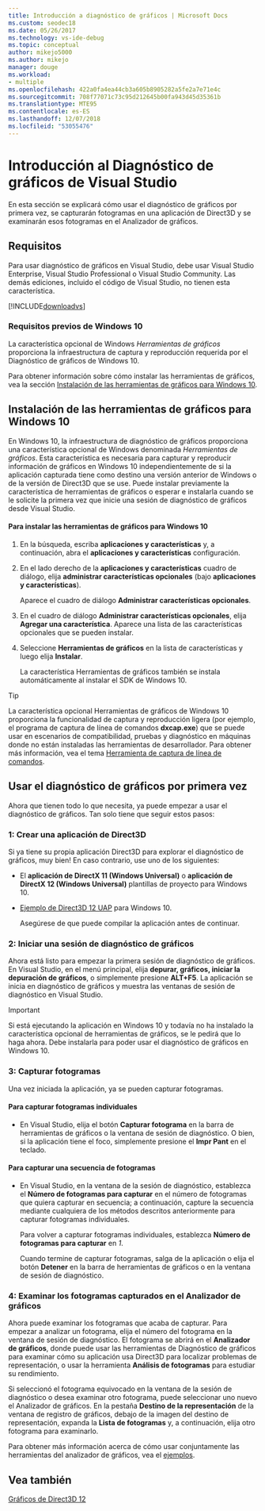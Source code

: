 ```yaml
---
title: Introducción a diagnóstico de gráficos | Microsoft Docs
ms.custom: seodec18
ms.date: 05/26/2017
ms.technology: vs-ide-debug
ms.topic: conceptual
author: mikejo5000
ms.author: mikejo
manager: douge
ms.workload:
- multiple
ms.openlocfilehash: 422a0fa4ea44cb3a605b8905282a5fe2a7e71e4c
ms.sourcegitcommit: 708f77071c73c95d212645b00fa943d45d35361b
ms.translationtype: MTE95
ms.contentlocale: es-ES
ms.lasthandoff: 12/07/2018
ms.locfileid: "53055476"
---
```

# <a name="getting-started-with-visual-studio-graphics-diagnostics"></a>Introducción al Diagnóstico de gráficos de Visual Studio
En esta sección se explicará cómo usar el diagnóstico de gráficos por primera vez, se capturarán fotogramas en una aplicación de Direct3D y se examinarán esos fotogramas en el Analizador de gráficos.  
  
## <a name="requirements"></a>Requisitos  
 Para usar diagnóstico de gráficos en Visual Studio, debe usar Visual Studio Enterprise, Visual Studio Professional o Visual Studio Community.  Las demás ediciones, incluido el código de Visual Studio, no tienen esta característica.
 
 [!INCLUDE[downloadvs](../includes/downloadvs_md.md)]  
  
### <a name="windows-10-prerequisites"></a>Requisitos previos de Windows 10  
 La característica opcional de Windows *Herramientas de gráficos* proporciona la infraestructura de captura y reproducción requerida por el Diagnóstico de gráficos de Windows 10.  
  
 Para obtener información sobre cómo instalar las herramientas de gráficos, vea la sección [Instalación de las herramientas de gráficos para Windows 10](#InstallGraphicsTools).  
  
##  <a name="InstallGraphicsTools"></a> Instalación de las herramientas de gráficos para Windows 10  
 En Windows 10, la infraestructura de diagnóstico de gráficos proporciona una característica opcional de Windows denominada *Herramientas de gráficos*. Esta característica es necesaria para capturar y reproducir información de gráficos en Windows 10 independientemente de si la aplicación capturada tiene como destino una versión anterior de Windows o de la versión de Direct3D que se use. Puede instalar previamente la característica de herramientas de gráficos o esperar e instalarla cuando se le solicite la primera vez que inicie una sesión de diagnóstico de gráficos desde Visual Studio.  
  
#### <a name="to-install-graphics-tools-for-windows-10"></a>Para instalar las herramientas de gráficos para Windows 10  
  
1. En la búsqueda, escriba **aplicaciones y características** y, a continuación, abra el **aplicaciones y características** configuración.
  
2. En el lado derecho de la **aplicaciones y características** cuadro de diálogo, elija **administrar características opcionales** (bajo **aplicaciones y características**).

   Aparece el cuadro de diálogo **Administrar características opcionales**.
  
3. En el cuadro de diálogo **Administrar características opcionales**, elija **Agregar una característica**. Aparece una lista de las características opcionales que se pueden instalar.  
  
4. Seleccione **Herramientas de gráficos** en la lista de características y luego elija **Instalar**.  
  
   La característica Herramientas de gráficos también se instala automáticamente al instalar el SDK de Windows 10.  
  
> [!TIP]
>  La característica opcional Herramientas de gráficos de Windows 10 proporciona la funcionalidad de captura y reproducción ligera (por ejemplo, el programa de captura de línea de comandos **dxcap.exe**) que se puede usar en escenarios de compatibilidad, pruebas y diagnóstico en máquinas donde no están instaladas las herramientas de desarrollador. Para obtener más información, vea el tema [Herramienta de captura de línea de comandos](command-line-capture-tool.md).  
  
## <a name="using-graphics-diagnostics-for-the-first-time"></a>Usar el diagnóstico de gráficos por primera vez  
 Ahora que tienen todo lo que necesita, ya puede empezar a usar el diagnóstico de gráficos. Tan solo tiene que seguir estos pasos:  
  
### <a name="1---create-a-direct3d-app"></a>1: Crear una aplicación de Direct3D  
 Si ya tiene su propia aplicación Direct3D para explorar el diagnóstico de gráficos, muy bien! En caso contrario, use uno de los siguientes:

- El **aplicación de DirectX 11 (Windows Universal)** o **aplicación de DirectX 12 (Windows Universal)** plantillas de proyecto para Windows 10.
- [Ejemplo de Direct3D 12 UAP](https://code.msdn.microsoft.com/Direct3D-12-UAP-Sample-ecb1779f) para Windows 10.  
  
  Asegúrese de que puede compilar la aplicación antes de continuar.  
  
### <a name="2---start-a-graphics-diagnostics-session"></a>2: Iniciar una sesión de diagnóstico de gráficos  
 Ahora está listo para empezar la primera sesión de diagnóstico de gráficos. En Visual Studio, en el menú principal, elija **depurar, gráficos, iniciar la depuración de gráficos**, o simplemente presione **ALT+F5**. La aplicación se inicia en diagnóstico de gráficos y muestra las ventanas de sesión de diagnóstico en Visual Studio.  
  
> [!IMPORTANT]
>  Si está ejecutando la aplicación en Windows 10 y todavía no ha instalado la característica opcional de herramientas de gráficos, se le pedirá que lo haga ahora. Debe instalarla para poder usar el diagnóstico de gráficos en Windows 10.  
  
### <a name="3---capture-frames"></a>3: Capturar fotogramas  
 Una vez iniciada la aplicación, ya se pueden capturar fotogramas.  
  
#### <a name="to-capture-single-frames"></a>Para capturar fotogramas individuales  
  
-   En Visual Studio, elija el botón **Capturar fotograma** en la barra de herramientas de gráficos o la ventana de sesión de diagnóstico. O bien, si la aplicación tiene el foco, simplemente presione el **Impr Pant** en el teclado.
  
#### <a name="to-capture-a-sequence-of-frames"></a>Para capturar una secuencia de fotogramas  
  
- En Visual Studio, en la ventana de la sesión de diagnóstico, establezca el **Número de fotogramas para capturar** en el número de fotogramas que quiera capturar en secuencia; a continuación, capture la secuencia mediante cualquiera de los métodos descritos anteriormente para capturar fotogramas individuales.  
  
   Para volver a capturar fotogramas individuales, establezca **Número de fotogramas para capturar** en *1*.  
  
  Cuando termine de capturar fotogramas, salga de la aplicación o elija el botón **Detener** en la barra de herramientas de gráficos o en la ventana de sesión de diagnóstico.  
  
### <a name="4---examine-captured-frames-in-the-graphics-analyzer"></a>4: Examinar los fotogramas capturados en el Analizador de gráficos  
 Ahora puede examinar los fotogramas que acaba de capturar. Para empezar a analizar un fotograma, elija el número del fotograma en la ventana de sesión de diagnóstico. El fotograma se abrirá en el **Analizador de gráficos**, donde puede usar las herramientas de Diagnóstico de gráficos para examinar cómo su aplicación usa Direct3D para localizar problemas de representación, o usar la herramienta **Análisis de fotogramas** para estudiar su rendimiento.  
  
 Si seleccionó el fotograma equivocado en la ventana de la sesión de diagnóstico o desea examinar otro fotograma, puede seleccionar uno nuevo el Analizador de gráficos. En la pestaña **Destino de la representación** de la ventana de registro de gráficos, debajo de la imagen del destino de representación, expanda la **Lista de fotogramas** y, a continuación, elija otro fotograma para examinarlo.  
  
 Para obtener más información acerca de cómo usar conjuntamente las herramientas del analizador de gráficos, vea el [ejemplos](graphics-diagnostics-examples.md).  
  
## <a name="see-also"></a>Vea también  
 [Gráficos de Direct3D 12](/windows/desktop/direct3d12/direct3d-12-graphics)